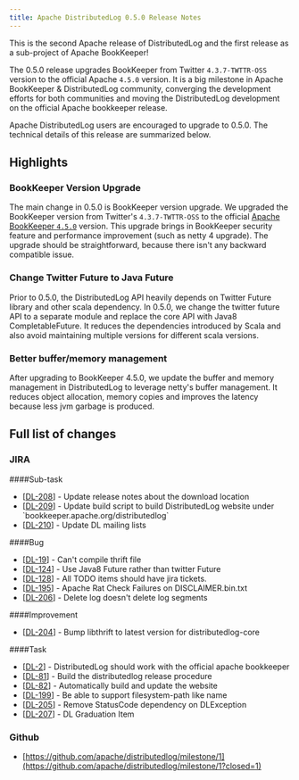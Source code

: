 ```yaml
---
title: Apache DistributedLog 0.5.0 Release Notes
---
```


This is the second Apache release of DistributedLog and the first release as a sub-project of Apache BookKeeper!

The 0.5.0 release upgrades BookKeeper from Twitter `4.3.7-TWTTR-OSS` version to the official Apache `4.5.0` version.
It is a big milestone in Apache BookKeeper & DistributedLog community, converging the development efforts for
both communities and moving the DistributedLog development on the official Apache bookkeeper release.

Apache DistributedLog users are encouraged to upgrade to 0.5.0. The technical details of this release are summarized
below.

## Highlights

### BookKeeper Version Upgrade

The main change in 0.5.0 is BookKeeper version upgrade. We upgraded the BookKeeper version from Twitter's `4.3.7-TWTTR-OSS`
to the official [Apache BookKeeper `4.5.0`](http://bookkeeper.apache.org/docs/4.5.0/overview/releaseNotes/) version. This upgrade brings in BookKeeper security feature and performance improvement (such as netty 4 upgrade).
The upgrade should be straightforward, because there isn't any backward compatible issue.

### Change Twitter Future to Java Future

Prior to 0.5.0, the DistributedLog API heavily depends on Twitter Future library and other scala dependency. In 0.5.0, we change
the twitter future API to a separate module and replace the core API with Java8 CompletableFuture. It reduces the dependencies introduced
by Scala and also avoid maintaining multiple versions for different scala versions.

### Better buffer/memory management

After upgrading to BookKeeper 4.5.0, we update the buffer and memory management in DistributedLog to leverage netty's buffer management.
It reduces object allocation, memory copies and improves the latency because less jvm garbage is produced.


## Full list of changes

### JIRA


####Sub-task
<ul>
<li>[<a href='https://issues.apache.org/jira/browse/DL-208'>DL-208</a>] -         Update release notes about the download location
</li>
<li>[<a href='https://issues.apache.org/jira/browse/DL-209'>DL-209</a>] -         Update build script to build DistributedLog website under `bookkeeper.apache.org/distributedlog`
</li>
<li>[<a href='https://issues.apache.org/jira/browse/DL-210'>DL-210</a>] -         Update DL mailing lists
</li>
</ul>
                            
####Bug
<ul>
<li>[<a href='https://issues.apache.org/jira/browse/DL-19'>DL-19</a>] -         Can&#39;t compile thrift file
</li>
<li>[<a href='https://issues.apache.org/jira/browse/DL-124'>DL-124</a>] -         Use Java8 Future rather than twitter Future
</li>
<li>[<a href='https://issues.apache.org/jira/browse/DL-128'>DL-128</a>] -         All TODO items should have jira tickets.
</li>
<li>[<a href='https://issues.apache.org/jira/browse/DL-195'>DL-195</a>] -         Apache Rat Check Failures on DISCLAIMER.bin.txt
</li>
<li>[<a href='https://issues.apache.org/jira/browse/DL-206'>DL-206</a>] -         Delete log doesn&#39;t delete log segments
</li>
</ul>
                            
####Improvement
<ul>
<li>[<a href='https://issues.apache.org/jira/browse/DL-204'>DL-204</a>] -         Bump libthrift to latest version for distributedlog-core
</li>
</ul>
                                                                            
####Task
<ul>
<li>[<a href='https://issues.apache.org/jira/browse/DL-2'>DL-2</a>] -         DistributedLog should work with the official apache bookkeeper
</li>
<li>[<a href='https://issues.apache.org/jira/browse/DL-81'>DL-81</a>] -         Build the distributedlog release procedure
</li>
<li>[<a href='https://issues.apache.org/jira/browse/DL-82'>DL-82</a>] -         Automatically build and update the website
</li>
<li>[<a href='https://issues.apache.org/jira/browse/DL-199'>DL-199</a>] -         Be able to support filesystem-path like name
</li>
<li>[<a href='https://issues.apache.org/jira/browse/DL-205'>DL-205</a>] -         Remove StatusCode dependency on DLException
</li>
<li>[<a href='https://issues.apache.org/jira/browse/DL-207'>DL-207</a>] -         DL Graduation Item
</li>
</ul>
                    

### Github

- [https://github.com/apache/distributedlog/milestone/1](https://github.com/apache/distributedlog/milestone/1?closed=1)
